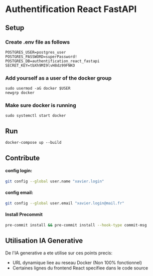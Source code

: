 # Authentification React FastAPI

## Setup
### Create .env file as follows
```
POSTGRES_USER=postgres_user
POSTGRES_PASSWORD=superPassword!
POSTGRES_DB=authentification_react_fastapi
SECRET_KEY=tbXh9MI9lvH8dz99FNKO
```

### Add yourself as a user of the docker group
```
sudo usermod -aG docker $USER
newgrp docker
```

### Make sure docker is running
```
sudo systemctl start docker
```

## Run
```
docker-compose up --build
```

## Contribute

#### config login:
```bash
git config --global user.name "xavier.login"
```


#### config email:
```bash
git config --global user.email "xavier.login@mail.fr"
```

#### Install Precommit
```bash
pre-commit install && pre-commit install --hook-type commit-msg
```

## Utilisation IA Generative
De l'IA generative a ete utilise sur ces points precis:
- URL dynamique liee au reseau Docker (Non 100% fonctionnel)
- Certaines lignes du frontend React specifiee dans le code source

